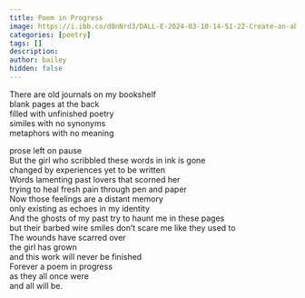```yaml
---
title: Poem in Progress
image: https://i.ibb.co/d0nNrd3/DALL-E-2024-03-10-14-51-22-Create-an-abstract-rough-watercolor-painting-that-represents-a-sense-of-n.webp
categories: [poetry]
tags: []
description:
author: bailey
hidden: false
---
```


There are old journals on my bookshelf  
blank pages at the back  
filled with unfinished poetry  
similes with no synonyms  
metaphors with no meaning

prose left on pause  
But the girl who scribbled these words in ink is gone  
changed by experiences yet to be written  
Words lamenting past lovers that scorned her  
trying to heal fresh pain through pen and paper  
Now those feelings are a distant memory  
only existing as echoes in my identity  
And the ghosts of my past try to haunt me in these pages  
but their barbed wire smiles don’t scare me like they used to  
The wounds have scarred over  
the girl has grown  
and this work will never be finished  
Forever a poem in progress  
as they all once were  
and all will be.
